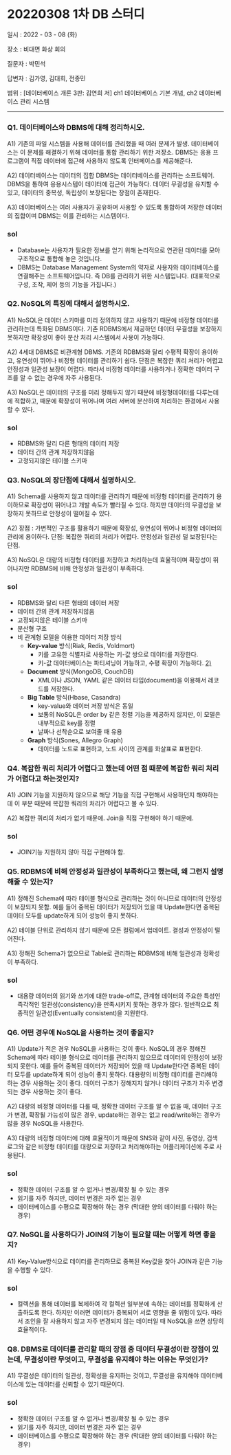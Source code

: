 # 20220308 1차 DB 스터디

일시 : 2022 - 03 - 08 (화)

장소 : 비대면 화상 회의

질문자 : 박민석

답변자 : 김가영, 김대희, 전종민

범위 : [데이터베이스 개론 3판: 김연희 저] ch1 데이터베이스 기본 개념, ch2 데이터베이스 관리 시스템

---

### Q1. 데이터베이스와 DBMS에 대해 정리하시오.

A1) 기존의 파일 시스템을 사용해 데이터를 관리했을 때 여러 문제가 발생. 데이터베이스는 이 문제를 해결하기 위해 데이터를 통합 관리하기 위한 저장소. DBMS는 응용 프로그램이 직접 데이터에 접근해 사용하지 않도록 인터페이스를 제공해준다.

A2) 데이터베이스는 데이터의 집합
DBMS는 데이터베이스를 관리하는 소프트웨어.
DBMS을 통하여 응용시스템이 데이터에 접근이 가능하다.
데이터 무결성을 유지할 수 있고, 데이터의 중복성, 독립성이 보장된다는 장점이 존재한다.

A3) 데이터베이스는 여러 사용자가 공유하며 사용할 수 있도록 통합하여 저장한 데이터의 집합이며 DBMS는 이를 관리하는 시스템이다.

### sol

- Database는 사용자가 필요한 정보를 얻기 위해 논리적으로 연관된 데이터를 모아 구조적으로 통합해 놓은 것입니다.
- DBMS는 Database Management System의 약자로 사용자와 데이터베이스를 연결해주는 소프트웨어입니다. 즉 DB를 관리하기 위한 시스템입니다. (대표적으로 구성, 조작, 제어 등의 기능을 가집니다.)

### Q2. NoSQL의 특징에 대해서 설명하시오.

A1) NoSQL은 데이터 스키마를 미리 정의하지 않고 사용하기 때문에 비정형 데이터를 관리하는데 특화된 DBMS이다. 기존 RDBMS에서 제공하던 데이터 무결성을 보장하지 못하지만 확장성이 좋아 분산 처리 시스템에서 사용이 가능하다.

A2) 4세대 DBMS로 비관계형 DBMS.
기존의 RDBMS와 달리 수평적 확장이 용이하고, 유연성이 뛰어나 비정형 데이터를 관리하기 쉽다.
단점은 복잡한 쿼리 처리가 어렵고 안정성과 일관성 보장이 어렵다.
따라서 비정형 데이터를 사용하거나 정확한 데이터 구조를 알 수 없는 경우에 자주 사용된다.

A3) NoSQL은 데이터의 구조를 미리 정해두지 않기 때문에 비정형데이터를 다루는데에 적합하고, 때문에 확장성이 뛰어나며 여러 서버에 분산하여 처리하는 환경에서 사용할 수 있다.

### sol

- RDBMS와 달리 다른 형태의 데이터 저장
- 데이터 간의 관계 저장하지않음
- 고정되지않은 테이블 스키마

### Q3. NoSQL의 장단점에 대해서 설명하시오.

A1) Schema를 사용하지 않고 데이터를 관리하기 때문에 비정형 데이터를 관리하기 용이하므로 확장성이 뛰어나고 개발 속도가 빨라질 수 있다. 하지만 데이터의 무결성을 보장하지 못하므로 안정성이 떨어질 수 있다.

A2) 장점 : 가변적인 구조를 활용하기 때문에 확장성, 유연성이 뛰어나 비정형 데이터의 관리에 용이하다.
단점: 복잡한 쿼리의 처리가 어렵다. 안정성과 일관성 덜 보장된다는 단점.

A3) NoSQL은 대량의 비정형 데이터를 저장하고 처리하는데 효율적이며 확장성이 뛰어나지만 RDBMS에 비해 안정성과 일관성이 부족하다.

### sol

- RDBMS와 달리 다른 형태의 데이터 저장
- 데이터 간의 관계 저장하지않음
- 고정되지않은 테이블 스키마
- 분산형 구조
- 비 관계형 모델을 이용한 데이터 저장 방식
  - **Key-value** 방식(Riak, Redis, Voldmort)
    - 키를 고유한 식별자로 사용하는 키-값 쌍으로 데이터를 저장한다.
    - 키-값 데이터베이스는 파티셔닝이 가능하고, 수평 확장이 가능하다.
      [2)](https://github.com/NKLCWDT/cs/blob/main/Database/RDBMSAndNoSQL.md#ref2)
  - **Document** 방식(MongoDB, CouchDB)
    - XML이나 JSON, YAML 같은 데이터 타입(document)을 이용해서 레코드를 저장한다.
  - **Big Table** 방식(Hbase, Casandra)
    - key-value와 데이터 저장 방식은 동일
    - 보통의 NoSQL은 order by 같은 정렬 기능을 제공하지 않지만, 이 모델은 내부적으로 key를 정렬
    - 날짜나 선착순으로 보여줄 때 유용
  - **Graph** 방식(Sones, Allegro Graph)
    - 데이터를 노드로 표현하고, 노드 사이의 관계를 화살표로 표현한다.

### Q4. 복잡한 쿼리 처리가 어렵다고 했는데 어떤 점 때문에 복잡한 쿼리 처리가 어렵다고 하는것인지?

A1) JOIN 기능을 지원하지 않으므로 해당 기능을 직접 구현해서 사용하던지 해야하는데 이 부분 때문에 복잡한 쿼리의 처리가 어렵다고 볼 수 있다.

A2) 복잡한 쿼리의 처리가 없기 때문에. Join을 직접 구현해야 하기 때문에.

### sol

- JOIN기능 지원하지 않아 직접 구현해야 함.

### Q5. RDBMS에 비해 안정성과 일관성이 부족하다고 했는데, 왜 그런지 설명해줄 수 있는지?

A1) 정해진 Schema에 따라 테이블 형식으로 관리하는 것이 아니므로 데이터의 안정성이 보장되지 못함. 예를 들어 중복된 데이터가 저장되어 있을 때 Update한다면 중복된 데이터 모두를 update하게 되어 성능이 좋지 못하다.

A2) 테이블 단위로 관리하지 않기 때문에 모든 컬럼에서 업데이트. 결성과 안정성이 떨어진다.

A3) 정해진 Schema가 없으므로 Table로 관리하는 RDBMS에 비해 일관성과 정확성이 부족하다.

### sol

- 대용량 데이터의 읽기와 쓰기에 대한 trade-off로, 관계형 데이터의 주요한 특성인 즉각적인 일관성(consistency)을 만족시키지 못하는 경우가 많다. 일반적으로 최종적인 일관성(Eventually consistent)을 지원한다.

### Q6. 어떤 경우에 NoSQL을 사용하는 것이 좋을지?

A1) Update가 적은 경우 NoSQL을 사용하는 것이 좋다. NoSQL의 경우 정해진 Schema에 따라 테이블 형식으로 데이터를 관리하지 않으므로 데이터의 안정성이 보장되지 못한다. 예를 들어 중복된 데이터가 저장되어 있을 때 Update한다면 중복된 데이터 모두를 update하게 되어 성능이 좋지 못하다. 대용량의 비정형 데이터를 관리해야 하는 경우 사용하는 것이 좋다. 데이터 구조가 정해지지 않거나 데이터 구조가 자주 변경되는 경우 사용하는 것이 좋다.

A2) 대량의 비정형 데이터를 다룰 때, 정확한 데이터 구조를 알 수 없을 때, 데이터 구조가 변경, 확장될 가능성이 많은 경우,
update하는 경우는 없고 read/write하는 경우가 많을 경우 NoSQL을 사용한다.

A3) 대량의 비정형 데이터에 대해 효율적이기 때문에 SNS와 같이 사진, 동영상, 검색 로그와 같은 비정형 데이터를 대량으로 저장하고 처리해야하는 어플리케이션에 주로 사용된다.

### sol

- 정확한 데이터 구조를 알 수 없거나 변경/확장 될 수 있는 경우
- 읽기를 자주 하지만, 데이터 변경은 자주 없는 경우
- 데이터베이스를 수평으로 확장해야 하는 경우 (막대한 양의 데이터를 다뤄야 하는 경우)

### Q7. NoSQL을 사용하다가 JOIN의 기능이 필요할 때는 어떻게 하면 좋을지?

A1) Key-Value방식으로 데이터를 관리하므로 중복된 Key값을 찾아 JOIN과 같은 기능을 수행할 수 있다.

### sol

- 컬렉션을 통해 데이터를 복제하여 각 컬렉션 일부분에 속하는 데이터를 정확하게 산출하도록 한다.
  하지만 이러면 데이터가 중복되어 서로 영향을 줄 위험이 있다. 따라서 조인을 잘 사용하지 않고 자주 변경되지 않는 데이터일 때 NoSQL을 쓰면 상당히 효율적이다.

### Q8. DBMS로 데이터를 관리할 때의 장점 중 데이터 무결성이란 장점이 있는데, 무결성이란 무엇이고, 무결성을 유지해야 하는 이유는 무엇인가?

A1) 무결성은 데이터의 일관성, 정확성을 유지하는 것이고, 무결성을 유지해야 데이터베이스에 있는 데이터를 신뢰할 수 있기 때문이다.

### sol

- 정확한 데이터 구조를 알 수 없거나 변경/확장 될 수 있는 경우
- 읽기를 자주 하지만, 데이터 변경은 자주 없는 경우
- 데이터베이스를 수평으로 확장해야 하는 경우 (막대한 양의 데이터를 다뤄야 하는 경우)
